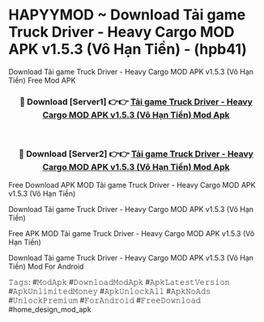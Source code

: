 # HAPYYMOD ~ Download Tải game Truck Driver - Heavy Cargo MOD APK v1.5.3 (Vô Hạn Tiền) - (hpb41)
Download Tải game Truck Driver - Heavy Cargo MOD APK v1.5.3 (Vô Hạn Tiền) Free Mod APK

<div align="center">
<h3>🔴 Download [Server1] 👉👉 <a href="https://apk-comot.site?title=Tải_game_Truck_Driver_-_Heavy_Cargo_MOD_APK_v1.5.3_(Vô_Hạn_Tiền)">Tải game Truck Driver - Heavy Cargo MOD APK v1.5.3 (Vô Hạn Tiền) Mod Apk</a></h3><br>

<h3>🔴 Download [Server2] 👉👉 <a href="https://apk-comot.site?title=Tải_game_Truck_Driver_-_Heavy_Cargo_MOD_APK_v1.5.3_(Vô_Hạn_Tiền)">Tải game Truck Driver - Heavy Cargo MOD APK v1.5.3 (Vô Hạn Tiền) Mod Apk</a></h3>
</div>


Free Download APK MOD Tải game Truck Driver - Heavy Cargo MOD APK v1.5.3 (Vô Hạn Tiền)

Download Tải game Truck Driver - Heavy Cargo MOD APK v1.5.3 (Vô Hạn Tiền) 

Free APK MOD Tải game Truck Driver - Heavy Cargo MOD APK v1.5.3 (Vô Hạn Tiền) 

Download Tải game Truck Driver - Heavy Cargo MOD APK v1.5.3 (Vô Hạn Tiền) Mod For Android

𝚃𝚊𝚐𝚜: #𝙼𝚘𝚍𝙰𝚙𝚔 #𝙳𝚘𝚠𝚗𝚕𝚘𝚊𝚍𝙼𝚘𝚍𝙰𝚙𝚔 #𝙰𝚙𝚔𝙻𝚊𝚝𝚎𝚜𝚝𝚅𝚎𝚛𝚜𝚒𝚘𝚗 #𝙰𝚙𝚔𝚄𝚗𝚕𝚒𝚖𝚒𝚝𝚎𝚍𝙼𝚘𝚗𝚎𝚢 #𝙰𝚙𝚔𝚄𝚗𝚕𝚘𝚌𝚔𝙰𝚕𝚕 #𝙰𝚙𝚔𝙽𝚘𝙰𝚍𝚜 #𝚄𝚗𝚕𝚘𝚌𝚔𝙿𝚛𝚎𝚖𝚒𝚞𝚖 #𝙵𝚘𝚛𝙰𝚗𝚍𝚛𝚘𝚒𝚍 #𝙵𝚛𝚎𝚎𝙳𝚘𝚠𝚗𝚕𝚘𝚊𝚍 #home_design_mod_apk